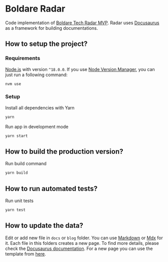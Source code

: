 # Boldare Radar

Code implementation of [Boldare Tech Radar MVP](https://app.mural.co/t/boldare5080/m/boldare5080/1614856271941/8b3cd819b9ab4c8729723d891d9b94319806238b). Radar uses [Docusaurus](https://docusaurus.io/) as a framework for building documentations.

## How to setup the project?

### Requirements

[Node.js](https://nodejs.org/en/) with version `^18.0.0`. If you use [Node Version Manager](https://github.com/nvm-sh/nvm), you can just run a following command:

```bash
nvm use
```

### Setup

Install all dependencies with Yarn

```bash
yarn
```

Run app in development mode

```bash
yarn start
```

## How to build the production version?

Run build command

```bash
yarn build
```

## How to run automated tests?

Run unit tests

```bash
yarn test
```

## How to update the data?

Edit or add new file in `docs` or `blog` folder. You can use [Markdown](https://www.markdownguide.org/) or [Mdx](https://mdxjs.com/) for it. Each file in this folders creates a new page. To find more details, please check the [Docusaurus documentation](https://docusaurus.io/docs). For a new page you can use the template from [here](./data/template.md).
